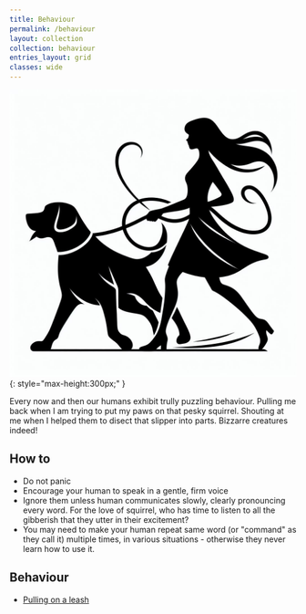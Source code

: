 ```yaml
---
title: Behaviour
permalink: /behaviour
layout: collection
collection: behaviour
entries_layout: grid
classes: wide
---
```


![Dog Teaching Human](/media/dog-pulling-leash.jpg){: style="max-height:300px;" }

Every now and then our humans exhibit trully puzzling behaviour. Pulling me back when I am trying to put my paws on that pesky squirrel. Shouting at me when I 
helped them to disect that slipper into parts. Bizzarre creatures indeed!

## How to

- Do not panic
- Encourage your human to speak in a gentle, firm voice
- Ignore them unless human communicates slowly, clearly pronouncing every word. For the love of squirrel, who has time to listen to all the gibberish that they utter in their excitement?
- You may need to make your human repeat same word (or "command" as they call it) multiple times, in various situations - otherwise they never learn how to use it.

## Behaviour
- [Pulling on a leash](/behaviour/pulling-on-a-leash)

